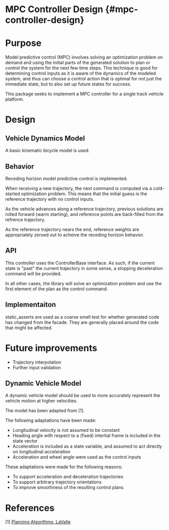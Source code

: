 MPC Controller Design {#mpc-controller-design}
=============================================

# Purpose

Model predictive control (MPC) involves solving an optimization problem on demand and using
the initial parts of the generated solution to plan or control the system for the next
few time steps. This technique is good for determining control inputs as it is aware of
the dynamics of the modeled system, and thus can choose a control action that is optimal
for not just the immediate state, but to also set up future states for success.

This package seeks to implement a MPC controller for a single track vehicle platform.

# Design

## Vehicle Dynamics Model

A basic kinematic bicycle model is used.

## Behavior

Receding horizon model predictive control is implemented.

When receiving a new trajectory, the next command is computed via a cold-started optimization
problem. This means that the initial guess is the reference trajectory with no control inputs.

As the vehicle advances along a reference trajectory, previous solutions are rolled forward
(warm starting), and reference points are back-filled from the refrence trajectory.

As the reference trajectory nears the end, reference weights are appropriately zeroed out to
acheive the receding horizon behavior.

## API

This controller uses the ControllerBase interface. As such, if the current state is "past" the
current trajectory in some sense, a stopping deceleration command will be provided.

In all other cases, the library will solve an optimization problem and use the first element of
the plan as the control command.

## Implementaiton

static_asserts are used as a coarse smell test for whether generated code has changed from the
facade. They are generally placed around the code that might be affected.

# Future improvements

- Trajectory interpolation
- Further input validation

## Dynamic Vehicle Model

A dynamic vehicle model should be used to more accurately represent the vehicle motion at
higher velocities.

The model has been adapted from [1].

The following adaptations have been made:
- Longitudinal velocity is not assumed to be constant
- Heading angle with respect to a (fixed) intertial frame is included in the state vector
- Acceleration is included as a state variable, and assumed to act directly on longitudinal
acceleration
- Acceleration and wheel angle were used as the control inputs

These adaptations were made for the following reasons:
- To support acceleration and deceleration trajectories
- To support arbitrary trajectory orientations
- To improve smoothness of the resulting control plans



# References

[1] [Planning Algorithms, LaValle](http://planning.cs.uiuc.edu/node695.html)
